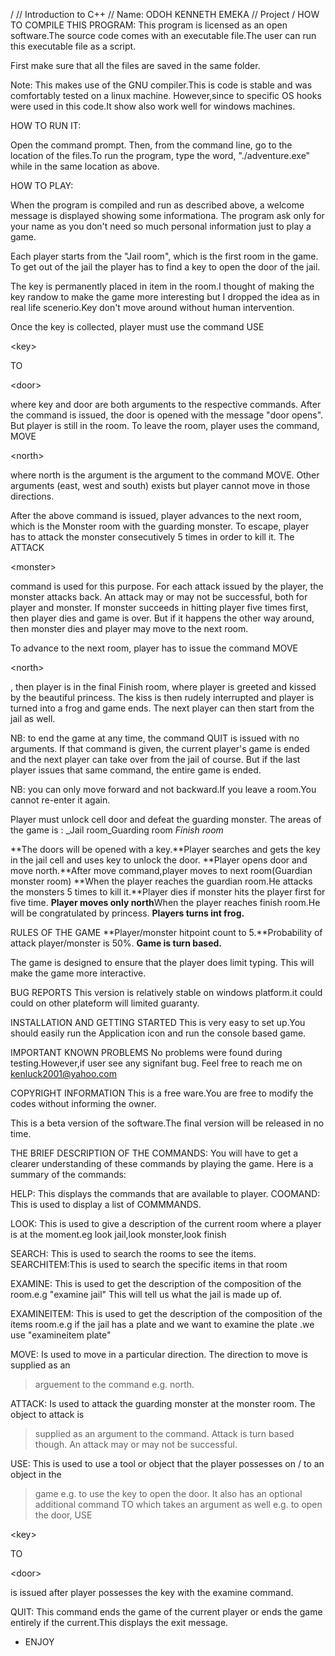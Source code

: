 /
// Introduction to C++
// Name:        ODOH KENNETH EMEKA
// Project
/
HOW TO COMPILE THIS PROGRAM:
This program is licensed as an open software.The source code comes with an executable file.The user can run this executable file as a script.


First make sure that all the files are saved in the same folder.

Note: This makes use of the  GNU  compiler.This is code is stable and was comfortably tested on a linux machine.
However,since to specific OS hooks were used in this code.It show also work well for windows machines.




HOW TO RUN IT:

Open the command prompt. Then, from the command line, go to the location of the files.To run the program, type the word, "./adventure.exe" while in the same location as above.




HOW TO PLAY:

When the program is compiled and run as described above, a welcome message is displayed showing some informationa. The program ask only for your name as you don't need so much personal information just to play a game.

Each player starts from the "Jail room", which is the first room in the game. To get out of the jail the player has to find a key to open the door of the jail.

The key is permanently placed in item in the room.I thought of making the key randow to make the game more interesting but I dropped the idea as in real life scenerio.Key don't move around without human intervention.

Once the key is collected, player must use the command USE 

&lt;key&gt;

 TO 

&lt;door&gt;

 where key and door are both arguments to the respective commands. After the command is issued, the door is opened with the message "door opens". But player is still in the room. To leave the room, player uses the command, MOVE 

&lt;north&gt;

 where north is the argument is the argument to the command MOVE. Other arguments (east, west and south) exists but player cannot move in those directions.

After the above command is issued, player advances to the next room, which is the Monster room with the guarding monster. To escape, player has to attack the monster consecutively 5 times in order to kill it. The ATTACK 

&lt;monster&gt;

 command is used for this purpose. For each attack issued by the player, the monster attacks back. An attack may or may not be successful, both for player and monster. If monster succeeds in hitting player five times first, then player dies and game is over. But if it happens the other way around, then monster dies and player may move to the next room.

To advance to the next room, player has to issue the command MOVE 

&lt;north&gt;

, then player is in the final Finish room, where player is greeted and kissed by the beautiful princess. The kiss is then rudely interrupted and player is turned into a frog and game ends. The next player can then start from the jail as well.

NB: to end the game at any time, the command QUIT is issued with no arguments. If that command is given, the current player's game is ended and the next player can take over from the jail of course. But if the last player issues that same command, the entire game is ended.


NB:
you can only move forward and not backward.If you leave a room.You cannot re-enter it again.


Player must unlock cell door and defeat the guarding monster.
The areas of the game is :
_Jail room_Guarding room
_Finish room_

**The doors will be opened with a key.**Player searches and gets the key in the jail cell and uses key to unlock
the door.
**Player opens door and move north.**After move command,player moves to next room(Guardian monster room)
**When the player reaches the guardian room.He attacks the monsters 5 times to kill it.**Player dies if monster hits the player first for five time.
**Player moves only north**When the player reaches finish room.He will be congratulated by
princess.
**Players turns int frog.**

RULES OF THE GAME
**Player/monster hitpoint count to 5.**Probability of attack player/monster is 50%.
**Game is turn based.**

The game is designed to ensure that the player does limit typing.
This will make the game more interactive.


BUG REPORTS
This version is relatively stable on windows platform.it could could on other plateform
will limited guaranty.


INSTALLATION AND GETTING STARTED
This is very easy to set up.You should easily run the Application icon and run the console based game.

IMPORTANT KNOWN PROBLEMS
No problems were found during testing.However,if user see any signifant bug.
Feel free to reach me on kenluck2001@yahoo.com

COPYRIGHT INFORMATION
This is a free ware.You are free to modify the codes without informing the owner.


This is a beta version of the software.The final version will be released in no time.



THE BRIEF DESCRIPTION OF THE COMMANDS:
You will have to get a clearer understanding of these commands by playing the game.
Here is a summary of the commands:

HELP: 	This displays the commands that are available to player.
COOMAND: This is used to display a list of COMMMANDS.

LOOK: 	This is used to give a description of the current room where a player is at the moment.eg look jail,look monster,look finish

SEARCH:	This is used to search the rooms to see the items.
SEARCHITEM:This is used to search the specific items in that room

EXAMINE: This is used to get the description of the composition of the room.e.g "examine jail" This will tell us what the jail is made up of.

EXAMINEITEM: This is used to get the description of the composition of the items room.e.g if the jail has a plate and we want to examine the plate .we use "examineitem plate"

MOVE:	Is used to move in a particular direction. The direction to move is supplied as an
> arguement to the command e.g. north.

ATTACK: Is used to attack the guarding monster at the monster room. The object to attack is
> supplied as an argument to the command. Attack is turn based though. An attack may or may not be successful.

USE:	This is used to use a tool or object that the player possesses on / to an object in the
> game e.g. to use the key to open the door. It also has an optional additional command TO which takes an argument as well e.g. to open the door, USE 

&lt;key&gt;

 TO 

&lt;door&gt;

 is issued after player possesses the key with the examine command.

QUIT:	This command ends the game of the current player or ends the game entirely if the current.This displays the exit message.


  * ENJOY